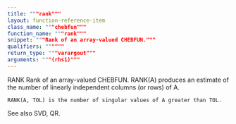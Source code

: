 ```yaml
---
title: """rank"""
layout: function-reference-item
class_name: """chebfun"""
function_name: """rank"""
snippet: """Rank of an array-valued CHEBFUN."""
qualifiers: """"""
return_type: """varargout"""
arguments: """(rhs1)"""
---
```


 RANK   Rank of an array-valued CHEBFUN.
    RANK(A) produces an estimate of the number of linearly independent columns
    (or rows) of A.
 
    RANK(A, TOL) is the number of singular values of A greater than TOL.
 
  See also SVD, QR.
